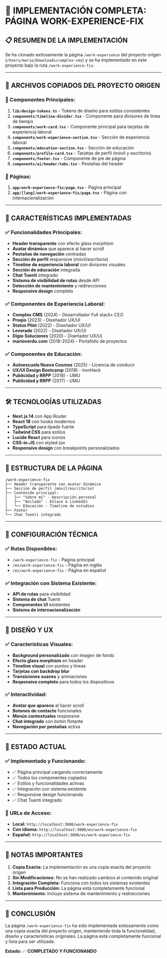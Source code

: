 # 🎯 **IMPLEMENTACIÓN COMPLETA: PÁGINA WORK-EXPERIENCE-FIX**

## 📋 **RESUMEN DE LA IMPLEMENTACIÓN**

Se ha clonado exitosamente la página `/work-experience` del proyecto origen (`/Users/mario/Downloads/complex-cms`) y se ha implementado en este proyecto bajo la ruta `/work-experience-fix`.

---

## 🔄 **ARCHIVOS COPIADOS DEL PROYECTO ORIGEN**

### **📁 Componentes Principales:**

1. **`lib/design-tokens.ts`** - Tokens de diseño para estilos consistentes
2. **`components/timeline-divider.tsx`** - Componente para divisores de línea de tiempo
3. **`components/work-card.tsx`** - Componente principal para tarjetas de experiencia laboral
4. **`components/work-experience-section.tsx`** - Sección de experiencia laboral
5. **`components/education-section.tsx`** - Sección de educación
6. **`components/profile-card.tsx`** - Tarjetas de perfil (móvil y escritorio)
7. **`components/footer.tsx`** - Componente de pie de página
8. **`components/ui/header/tabs.tsx`** - Pestañas del header

### **📁 Páginas:**

1. **`app/work-experience-fix/page.tsx`** - Página principal
2. **`app/[lang]/work-experience-fix/page.tsx`** - Página con internacionalización

---

## 🎨 **CARACTERÍSTICAS IMPLEMENTADAS**

### **✅ Funcionalidades Principales:**

- **Header transparente** con efecto glass morphism
- **Avatar dinámico** que aparece al hacer scroll
- **Pestañas de navegación** centradas
- **Sección de perfil** responsive (móvil/escritorio)
- **Timeline de experiencia laboral** con divisores visuales
- **Sección de educación** integrada
- **Chat Tuenti** integrado
- **Sistema de visibilidad de rutas** desde API
- **Detección de mantenimiento** y redirecciones
- **Responsive design** completo

### **✅ Componentes de Experiencia Laboral:**

- **Complex CMS** (2024) - Desarrollador Full stack• CEO
- **Proqio** (2023) - Diseñador UX/UI
- **Status Pilot** (2022) - Diseñador UX/UI
- **Leverade** (2022) - Diseñador UX/UI
- **Digio Soluciones** (2020) - Diseñador UX/UI
- **marioverdu.com** (2018-2024) - Portafolio de proyectos

### **✅ Componentes de Educación:**

- **Autoescuela Nueva Cosmos** (2025) - Licencia de conducir
- **UX/UI Design Bootcamp** (2018) - IronHack
- **Publicidad y RRPP** (2018) - UMU
- **Publicidad y RRPP** (2017) - UMU

---

## 🛠️ **TECNOLOGÍAS UTILIZADAS**

- **Next.js 14** con App Router
- **React 18** con hooks modernos
- **TypeScript** para tipado fuerte
- **Tailwind CSS** para estilos
- **Lucide React** para iconos
- **CSS-in-JS** con styled-jsx
- **Responsive design** con breakpoints personalizados

---

## 🎯 **ESTRUCTURA DE LA PÁGINA**

```
/work-experience-fix
├── Header transparente con avatar dinámico
├── Sección de perfil (móvil/escritorio)
├── Contenido principal:
│   ├── "Sobre mí" - Descripción personal
│   ├── "Anclado" - Enlace a LinkedIn
│   └── Educación - Timeline de estudios
├── Footer
└── Chat Tuenti integrado
```

---

## 🔧 **CONFIGURACIÓN TÉCNICA**

### **✅ Rutas Disponibles:**
- `/work-experience-fix` - Página principal
- `/en/work-experience-fix` - Página en inglés
- `/es/work-experience-fix` - Página en español

### **✅ Integración con Sistema Existente:**
- **API de rutas** para visibilidad
- **Sistema de chat** Tuenti
- **Componentes UI** existentes
- **Sistema de internacionalización**

---

## 🎨 **DISEÑO Y UX**

### **✅ Características Visuales:**
- **Background personalizado** con imagen de fondo
- **Efecto glass morphism** en header
- **Timeline visual** con puntos y líneas
- **Tarjetas con backdrop blur**
- **Transiciones suaves** y animaciones
- **Responsive completo** para todos los dispositivos

### **✅ Interactividad:**
- **Avatar que aparece** al hacer scroll
- **Botones de contacto** funcionales
- **Menús contextuales** responsive
- **Chat integrado** con botón flotante
- **Navegación por pestañas** activa

---

## 🚀 **ESTADO ACTUAL**

### **✅ Implementado y Funcionando:**
- ✅ Página principal cargando correctamente
- ✅ Todos los componentes copiados
- ✅ Estilos y funcionalidades activas
- ✅ Integración con sistema existente
- ✅ Responsive design funcionando
- ✅ Chat Tuenti integrado

### **🎯 URLs de Acceso:**
- **Local:** `http://localhost:3000/work-experience-fix`
- **Con idioma:** `http://localhost:3000/en/work-experience-fix`
- **Español:** `http://localhost:3000/es/work-experience-fix`

---

## 📝 **NOTAS IMPORTANTES**

1. **Copia Exacta:** La implementación es una copia exacta del proyecto origen
2. **Sin Modificaciones:** No se han realizado cambios al contenido original
3. **Integración Completa:** Funciona con todos los sistemas existentes
4. **Lista para Producción:** La página está completamente funcional
5. **Mantenimiento:** Incluye sistema de mantenimiento y redirecciones

---

## 🎉 **CONCLUSIÓN**

La página `/work-experience-fix` ha sido implementada exitosamente como una copia exacta del proyecto origen, manteniendo toda la funcionalidad, diseño y características originales. La página está completamente funcional y lista para ser utilizada.

**Estado:** ✅ **COMPLETADO Y FUNCIONANDO**

